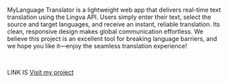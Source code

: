 <p>MyLanguage Translator is a lightweight web app that delivers real-time text translation using the Lingva API. Users simply enter their text, select the source and target languages, and receive an instant, reliable translation. Its clean, responsive design makes global communication effortless. We believe this project is an excellent tool for breaking language barriers, and we hope you like it—enjoy the seamless translation experience!</p>
<br> 
<p>LINK IS <a href="ajslangtrans.ccbp.tech">Visit my project</a></p>
